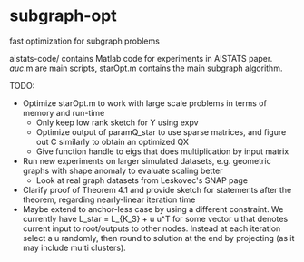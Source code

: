 # subgraph-opt
fast optimization for subgraph problems

aistats-code/ contains Matlab code for experiments in AISTATS paper. *auc*.m are main scripts, starOpt.m contains the main subgraph algorithm.

TODO:
  * Optimize starOpt.m to work with large scale problems in terms of memory and run-time
    - Only keep low rank sketch for Y using expv
    - Optimize output of paramQ_star to use sparse matrices, and figure out C similarly to obtain an optimized QX
    - Give function handle to eigs that does multiplication by input matrix
  * Run new experiments on larger simulated datasets, e.g. geometric graphs with shape anomaly to evaluate scaling better
    - Look at real graph datasets from Leskovec's SNAP page
  * Clarify proof of Theorem 4.1 and provide sketch for statements after the theorem, regarding nearly-linear iteration time
  * Maybe extend to anchor-less case by using a different constraint. We currently have
      L_star = L_{K_S} + u u^T
    for some vector u that denotes current input to root/outputs to other nodes. Instead at each iteration select a u randomly, then round to solution at the end by projecting (as it may include multi clusters).

